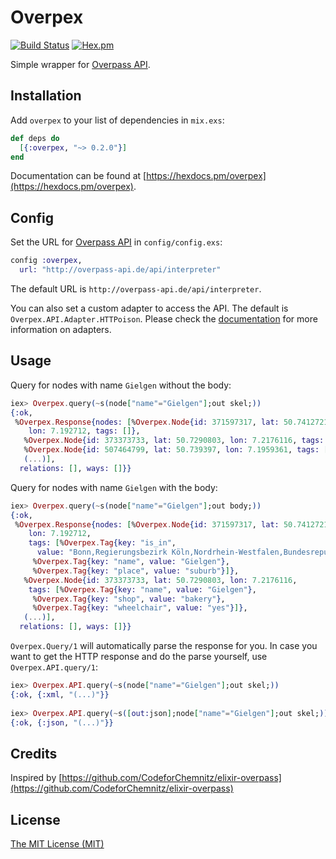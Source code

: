 # Overpex

[![Build Status](https://travis-ci.org/brunoasantos/overpex.svg?branch=master)](https://travis-ci.org/brunoasantos/overpex)
[![Hex.pm](https://img.shields.io/hexpm/v/overpex.svg)](https://hex.pm/packages/overpex)

Simple wrapper for [Overpass API](https://wiki.openstreetmap.org/wiki/Overpass_API).

## Installation

Add `overpex` to your list of dependencies in `mix.exs`:

```elixir
def deps do
  [{:overpex, "~> 0.2.0"}]
end
```

Documentation can be found at [https://hexdocs.pm/overpex](https://hexdocs.pm/overpex).

## Config

Set the URL for [Overpass API](https://wiki.openstreetmap.org/wiki/Overpass_API) in `config/config.exs`:

```elixir
config :overpex,
  url: "http://overpass-api.de/api/interpreter"
```

The default URL is `http://overpass-api.de/api/interpreter`.

You can also set a custom adapter to access the API. The default is `Overpex.API.Adapter.HTTPoison`. Please check the [documentation](https://hexdocs.pm/overpex) for more information on adapters.

## Usage

Query for nodes with name `Gielgen` without the body:

```elixir
iex> Overpex.query(~s(node["name"="Gielgen"];out skel;))
{:ok,
 %Overpex.Response{nodes: [%Overpex.Node{id: 371597317, lat: 50.7412721,
    lon: 7.192712, tags: []},
   %Overpex.Node{id: 373373733, lat: 50.7290803, lon: 7.2176116, tags: []},
   %Overpex.Node{id: 507464799, lat: 50.739397, lon: 7.1959361, tags: []},
   (...)],
  relations: [], ways: []}}
```

Query for nodes with name `Gielgen` with the body:

```elixir
iex> Overpex.query(~s(node["name"="Gielgen"];out body;))
{:ok,
 %Overpex.Response{nodes: [%Overpex.Node{id: 371597317, lat: 50.7412721,
    lon: 7.192712,
    tags: [%Overpex.Tag{key: "is_in",
      value: "Bonn,Regierungsbezirk Köln,Nordrhein-Westfalen,Bundesrepublik Deutschland,Europe"},
     %Overpex.Tag{key: "name", value: "Gielgen"},
     %Overpex.Tag{key: "place", value: "suburb"}]},
   %Overpex.Node{id: 373373733, lat: 50.7290803, lon: 7.2176116,
    tags: [%Overpex.Tag{key: "name", value: "Gielgen"},
     %Overpex.Tag{key: "shop", value: "bakery"},
     %Overpex.Tag{key: "wheelchair", value: "yes"}]},
   (...)],
  relations: [], ways: []}}
```

`Overpex.Query/1` will automatically parse the response for you. In case you want to get the HTTP response and do the parse yourself, use `Overpex.API.query/1`:

```elixir
iex> Overpex.API.query(~s(node["name"="Gielgen"];out skel;))
{:ok, {:xml, "(...)"}}
  
iex> Overpex.API.query(~s([out:json];node["name"="Gielgen"];out skel;))
{:ok, {:json, "(...)"}}
```

## Credits

Inspired by [https://github.com/CodeforChemnitz/elixir-overpass](https://github.com/CodeforChemnitz/elixir-overpass)

## License

[The MIT License (MIT)](https://github.com/brunoasantos/overpex/blob/master/LICENSE)
